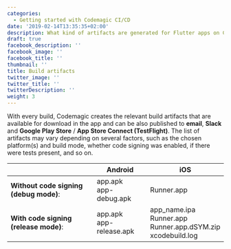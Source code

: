 ```yaml
---
categories:
  - Getting started with Codemagic CI/CD
date: '2019-02-14T13:35:35+02:00'
description: What kind of artifacts are generated for Flutter apps on Codemagic CI/CD
draft: true
facebook_description: ''
facebook_image: ''
facebook_title: ''
thumbnail: ''
title: Build artifacts
twitter_image: ''
twitter_title: ''
twitterDescription: ''
weight: 3
---
```


With every build, Codemagic creates the relevant build artifacts that are available for download in the app and can be also published to **email**, **Slack** and **Google Play Store** / **App Store Connect (TestFlight)**. The list of artifacts may vary depending on several factors, such as the chosen platform(s) and build mode, whether code signing was enabled, if there were tests present, and so on.

|                                           | <b>Android</b>               | <b>iOS</b>                                                          |
| ----------------------------------------- | ---------------------------- | ------------------------------------------------------------------- |
| <b>Without code signing (debug mode)</b>: | app.apk <br> app-debug.apk   | Runner.app                                                          |
| <b>With code signing (release mode)</b>:  | app.apk <br> app-release.apk | app_name.ipa<br>Runner.app<br>Runner.app.dSYM.zip<br>xcodebuild.log |
